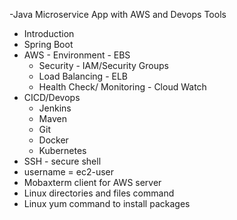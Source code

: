 -Java Microservice App with AWS and Devops Tools
  - Introduction
  - Spring Boot 
  - AWS
    	- Environment - EBS
	- Security - IAM/Security Groups
	- Load Balancing - ELB
	- Health Check/ Monitoring - Cloud Watch
  - CICD/Devops
	- Jenkins
	- Maven  
	- Git
  	- Docker
	- Kubernetes
  - SSH - secure shell
  - username = ec2-user
  - Mobaxterm client for AWS server
  - Linux directories and files command 
  - Linux yum command to install packages
 